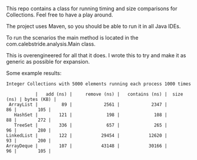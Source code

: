 This repo contains a class for running timing and size comparisons for Collections. Feel free to have a play
around. 

The project uses Maven, so you should be able to run it in all Java IDEs.

To run the scenarios the main method is located in the com.calebstride.analysis.Main class.

This is overengineered for all that it does. I wrote this to try and make it as generic as possible for expansion.  

Some example results:
```text
Integer Collections with 5000 elements running each process 1000 times

           |   add (ns) |     remove (ns) |   contains (ns) |  size (ns) | bytes (KB) |
 ArrayList |         89 |            2561 |            2347 |         86 |        105 |
   HashSet |        121 |             198 |             108 |         88 |        272 |
   TreeSet |        336 |             657 |             265 |         96 |        280 |
LinkedList |        122 |           29454 |           12620 |         93 |        200 |
ArrayDeque |        107 |           43148 |           30166 |         96 |        105 |
```